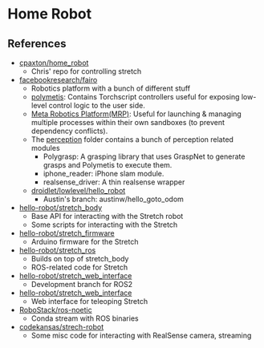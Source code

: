 # Home Robot

## References

- [cpaxton/home_robot](https://github.com/cpaxton/home_robot)
  - Chris' repo for controlling stretch
- [facebookresearch/fairo](https://github.com/facebookresearch/fairo)
  - Robotics platform with a bunch of different stuff
  - [polymetis](https://github.com/facebookresearch/fairo/tree/main/polymetis): Contains Torchscript controllers useful for exposing low-level control logic to the user side.
  - [Meta Robotics Platform(MRP)](https://github.com/facebookresearch/fairo/tree/main/mrp): Useful for launching & managing multiple processes within their own sandboxes (to prevent dependency conflicts).
  - The [perception](https://github.com/facebookresearch/fairo/tree/main/perception) folder contains a bunch of perception related modules
    - Polygrasp: A grasping library that uses GraspNet to generate grasps and Polymetis to execute them.
    - iphone_reader: iPhone slam module.
    - realsense_driver: A thin realsense wrapper
  - [droidlet/lowlevel/hello_robot](https://github.com/facebookresearch/fairo/tree/main/droidlet/lowlevel/hello_robot)
    - Austin's branch: austinw/hello_goto_odom
- [hello-robot/stretch_body](https://github.com/hello-robot/stretch_body)
  - Base API for interacting with the Stretch robot
  - Some scripts for interacting with the Stretch
- [hello-robot/stretch_firmware](https://github.com/hello-robot/stretch_firmware)
  - Arduino firmware for the Stretch
- [hello-robot/stretch_ros](https://github.com/hello-robot/stretch_ros)
  - Builds on top of stretch_body
  - ROS-related code for Stretch
- [hello-robot/stretch_web_interface](https://github.com/hello-robot/stretch_ros2)
  - Development branch for ROS2
- [hello-robot/stretch_web_interface](https://github.com/hello-robot/stretch_web_interface)
  - Web interface for teleoping Stretch
- [RoboStack/ros-noetic](https://github.com/RoboStack/ros-noetic)
  - Conda stream with ROS binaries
- [codekansas/strech-robot](https://github.com/codekansas/stretch-robot)
  - Some misc code for interacting with RealSense camera, streaming

